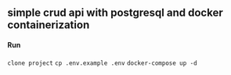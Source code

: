 ## simple crud api with postgresql and docker containerization

#### Run
`clone project`
`cp .env.example .env`
`docker-compose up -d`
